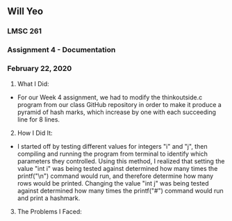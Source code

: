 ## Will Yeo
### LMSC 261
### Assignment 4 - Documentation
### February 22, 2020

1. What I Did:
- For our Week 4 assignment, we had to modify the thinkoutside.c program from our class GitHub repository in order to make it produce a pyramid of hash marks, which increase by one with each succeeding line for 8 lines.
2. How I Did It:
- I started off by testing different values for integers "i" and "j", then compiling and running the program from terminal to identify which parameters they controlled. Using this method, I realized that setting the value "int i" was being tested against determined how many times the printf("\n") command would run, and therefore determine how many rows would be printed. Changing the value "int j" was being tested against determined how many times the printf("#") command would run and print a hashmark.
3. The Problems I Faced:
